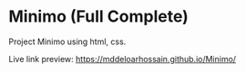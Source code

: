 # Minimo (Full Complete)
Project Minimo using html, css.

Live link preview: https://mddeloarhossain.github.io/Minimo/


